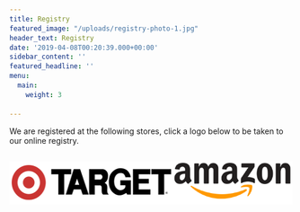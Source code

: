 ```yaml
---
title: Registry
featured_image: "/uploads/registry-photo-1.jpg"
header_text: Registry
date: '2019-04-08T00:20:39.000+00:00'
sidebar_content: ''
featured_headline: ''
menu:
  main:
    weight: 3

---
```

We are registered at the following stores, click a logo below to be taken to our online registry.

<div style="display:flex;">

<a style="display:block;flex:1;" target="_blank" href="https://www.target.com/gift-registry/giftgiver?registryId=071cca8cf3c94f1fb2236b071853a321&type=WEDDING"><img style="width:auto;height:77px;" src="/uploads/target-logo.png" /></a>

<a style="display:block;flex:1;" target="_blank" href="https://www.amazon.com/wedding/tyler-hozie-brooke-wiley-st-louis-september-2019/registry/27KSYS59FON5K"><img style="width:auto;height:77px;" src="/uploads/amazon-logo.png" /></a>

</div>